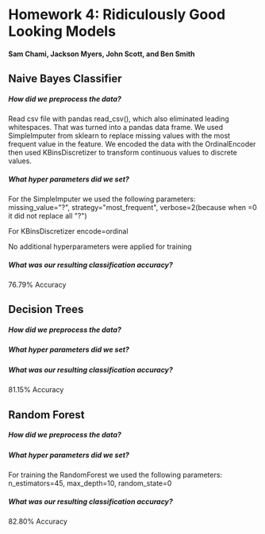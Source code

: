 #  Homework 4: Ridiculously Good Looking Models
####  Sam Chami, Jackson Myers, John Scott, and Ben Smith

## Naive Bayes Classifier
##### How did we preprocess the data?
Read csv file with pandas read_csv(), which also eliminated leading whitespaces. That was turned into a pandas data frame. We used SimpleImputer from sklearn to replace missing values with the most frequent value in the feature. We encoded the data with the OrdinalEncoder then used KBinsDiscretizer to transform continuous values to discrete values.

##### What hyper parameters did we set?
For the SimpleImputer we used the following parameters: missing_value="?", strategy="most_frequent", verbose=2(because when =0 it did not replace all "?")

For KBinsDiscretizer encode=ordinal

No additional hyperparameters were applied for training


##### What was our resulting classification accuracy?
76.79% Accuracy

## Decision Trees
##### How did we preprocess the data?


##### What hyper parameters did we set?


##### What was our resulting classification accuracy?
81.15% Accuracy


## Random Forest
##### How did we preprocess the data?


##### What hyper parameters did we set?
For training the RandomForest we used the following parameters:
n_estimators=45, max_depth=10, random_state=0

##### What was our resulting classification accuracy?
82.80% Accuracy
